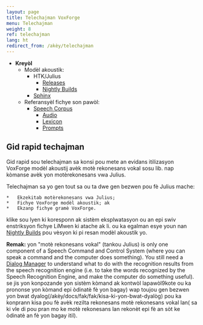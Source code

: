 ```yaml
---
layout: page
title: Telechajman VoxForge
menu: Telechajman
weight: 8
ref: telechajman
lang: ht
redirect_from: /akèy/telechajman
---
```

*   **Kreyòl**
    *   Modèl akoustik:
        *   HTK/Julius
            *   [Releases](https://repository.voxforge1.org/downloads/Main/Tags/Releases/)
            *   [Nightly Builds](https://repository.voxforge1.org/downloads/Nightly_Builds/)
        *   [Sphinx](https://repository.voxforge1.org/downloads/Main/Trunk/AcousticModels/Sphinx/)
    *   Referansyèl fichye son pawòl:
        *   <span class="verticalMenu"></span>[Speech Corpus](https://repository.voxforge1.org/downloads/SpeechCorpus/Trunk/)
            *   [Audio](https://repository.voxforge1.org/downloads/SpeechCorpus/Trunk/Audio/)
            *   [Lexicon](https://repository.voxforge1.org/downloads/SpeechCorpus/Trunk/Lexicon/)
            *   [Prompts](https://repository.voxforge1.org/downloads/SpeechCorpus/Trunk/Prompts/)


## Gid rapid techajman

Gid rapid sou telechajman sa konsi pou mete an evidans itilizasyon VoxForge modèl akoustij avèk motè rekonesans vokal sosu lib. nap kòmanse avèk yon motèrekonesans vwa Julius.   

Telechajman sa yo gen tout sa ou ta dwe gen bezwen pou fè Julius mache:

    *   Ekzekitab motèrekonesans vwa Julius;
    *   Fichye VoxForge modèl akoustik; ak
    *   Ekzanp fichye gramè VoxForge.

klike sou lyen ki koresponn ak sistèm eksplwatasyon ou an epi swiv enstriksyon fichye LiMwen ki atache ak li. ou ka egalman esye youn nan [Nightly Builds](https://repository.voxforge1.org/downloads/Nightly_Builds/) pou vèsyon ki pi resan modèl akoustik yo.

 

**Remak:** yon "motè rekonesans vokal" (tankou Julius) is only one component of a Speech Command and Control System (where you can speak a command and the computer does something).  You still need a [Dialog Manager](/home/docs/faq/faq/what-is-a-dialog-manager) to understand what to do with the recognition results from the speech recognition engine (i.e. to take the words recognized by the Speech Recognition Engine, and make the computer do something useful).
se jis yon konpozande yon sistèm kòmand ak kontwòl lapawòl9kote ou ka prononse yon kòmand epi òdinatè fè yon bagay)
wap toujou gen bezwen yon bwat dyalog(/akèy/docs/fak/fak/kisa-ki-yon-bwat-dyalòg)
pou ka konprann kisa pou fè avèk rezilta rekonesans motè rekonesans vokal lan( sa ki vle di pou pran mo ke motè rekonesans lan rekonèt epi fè an sòt ke òdinatè an fè yon bagay itil).


